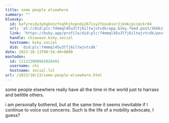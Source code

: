```yaml
---
title: some people elsewhere
summary: ""
bluesky:
  id: bafyreidu3ybqknnzfxqhhjhvpndy267isy2feoubior2jkmkcpiimckrd4
  url: 'at://did:plc:f4mmql45u3lfj6iltwjvtcdk/app.bsky.feed.post/3kbkz7zcjr525'
  link: 'https://bsky.app/profile/did:plc:f4mmql45u3lfj6iltwjvtcdk/post/3kbkz7zcjr525'
  handle: chiawase.bsky.social
  hostname: bsky.social
  did: 'did:plc:f4mmql45u3lfj6iltwjvtcdk'
date: 2023-10-13T00:54:40+0800
mastodon:
  id: 111223090942026491
  username: chi
  hostname: social.lol
url: /2023/10/13/some-people-elsewhere.html
---
```


some people elsewhere really have all the time in the world just to harrass and belittle others.

i am personally bothered, but at the same time it seems inevitable if I continue to voice out concerns. Such is the life of a mobility advocate, I guess?
